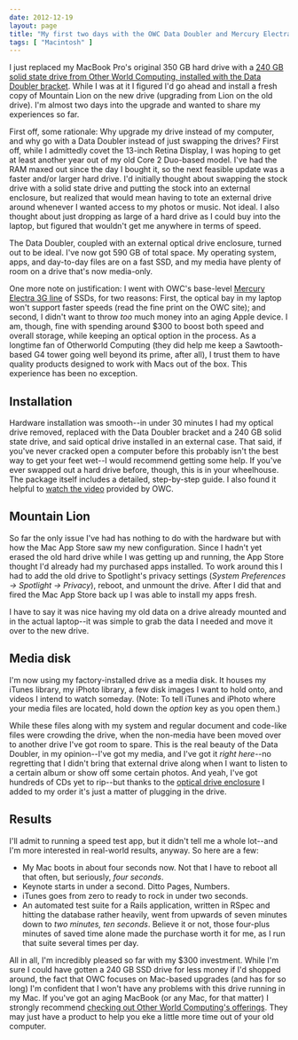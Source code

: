 ```yaml
---
date: 2012-12-19
layout: page
title: "My first two days with the OWC Data Doubler and Mercury Electra 3G solid state drive"
tags: [ "Macintosh" ]
---
```


I just replaced my MacBook Pro's original 350 GB hard drive with a [240 GB solid state drive from Other World Computing, installed with the Data Doubler bracket](http://eshop.macsales.com/item/OWC/DDMBSSD240/). While I was at it I figured I'd go ahead and install a fresh copy of Mountain Lion on the new drive (upgrading from Lion on the old drive). I'm almost two days into the upgrade and wanted to share my experiences so far.

First off, some rationale: Why upgrade my drive instead of my computer, and why go with a Data Doubler instead of just swapping the drives? First off, while I admittedly covet the 13-inch Retina Display, I was hoping to get at least another year out of my old Core 2 Duo-based model. I've had the RAM maxed out since the day I bought it, so the next feasible update was a faster and/or larger hard drive. I'd initially thought about swapping the stock drive with a solid state drive and putting the stock into an external enclosure, but realized that would mean having to tote an external drive around whenever I wanted access to my photos or music. Not ideal. I also thought about just dropping as large of a hard drive as I could buy into the laptop, but figured that wouldn't get me anywhere in terms of speed.

The Data Doubler, coupled with an external optical drive enclosure, turned out to be ideal. I've now got 590 GB of total space. My operating system, apps, and day-to-day files are on a fast SSD, and my media have plenty of room on a drive that's now media-only.

One more note on justification: I went with OWC's base-level [Mercury Electra 3G line](http://eshop.macsales.com/shop/internal_storage/SSD/Mercury_Electra_3G_Solid_State) of SSDs, for two reasons: First, the optical bay in my laptop won't support faster speeds (read the fine print on the OWC site); and second, I didn't want to throw *too* much money into an aging Apple device. I am, though, fine with spending around $300 to boost both speed and overall storage, while keeping an optical option in the process. As a longtime fan of Otherworld Computing (they did help me keep a Sawtooth-based G4 tower going well beyond its prime, after all), I trust them to have quality products designed to work with Macs out of the box. This experience has been no exception.

## Installation

Hardware installation was smooth--in under 30 minutes I had my optical drive removed, replaced with the Data Doubler bracket and a 240 GB solid state drive, and said optical drive installed in an external case. That said, if you've never cracked open a computer before this probably isn't the best way to get your feet wet--I would recommend getting some help. If you've ever swapped out a hard drive before, though, this is in your wheelhouse. The package itself includes a detailed, step-by-step guide. I also found it helpful to [watch the video](http://eshop.macsales.com/installvideos/owc_datadoubler/) provided by OWC.

## Mountain Lion

So far the only issue I've had has nothing to do with the hardware but with how the Mac App Store saw my new configuration. Since I hadn't yet erased the old hard drive while I was getting up and running, the App Store thought I'd already had my purchased apps installed. To work around this I had to add the old drive to Spotlight's privacy settings (*System Preferences -> Spotlight -> Privacy*), reboot, and unmount the drive. After I did that and fired the Mac App Store back up I was able to install my apps fresh.

I have to say it was nice having my old data on a drive already mounted and in the actual laptop--it was simple to grab the data I needed and move it over to the new drive.

## Media disk

I'm now using my factory-installed drive as a media disk. It houses my iTunes library, my iPhoto library, a few disk images I want to hold onto, and videos I intend to watch someday. (Note: To tell iTunes and iPhoto where your media files are located, hold down the *option* key as you open them.)

While these files along with my system and regular document and code-like files were crowding the drive, when the non-media have been moved over to another drive I've got room to spare. This is the real beauty of the Data Doubler, in my opinion--I've got my media, and I've got it *right here*--no regretting that I didn't bring that external drive along when I want to listen to a certain album or show off some certain photos. And yeah, I've got hundreds of CDs yet to rip--but thanks to the [optical drive enclosure](http://eshop.macsales.com/item/OWC/VLSS9TOPTU2/) I added to my order it's just a matter of plugging in the drive.

## Results

I'll admit to running a speed test app, but it didn't tell me a whole lot--and I'm more interested in real-world results, anyway. So here are a few:

- My Mac boots in about four seconds now. Not that I have to reboot all that often, but seriously, *four seconds*.
- Keynote starts in under a second. Ditto Pages, Numbers.
- iTunes goes from zero to ready to rock in under two seconds.
- An automated test suite for a Rails application, written in RSpec and hitting the database rather heavily, went from upwards of seven minutes down to *two minutes, ten seconds*. Believe it or not, those four-plus minutes of saved time alone made the purchase worth it for me, as I run that suite several times per day.

All in all, I'm incredibly pleased so far with my $300 investment. While I'm sure I could have gotten a 240 GB SSD drive for less money if I'd shopped around, the fact that OWC focuses on Mac-based upgrades (and has for so long) I'm confident that I won't have any problems with this drive running in my Mac. If you've got an aging MacBook (or any Mac, for that matter) I strongly recommend [checking out Other World Computing's offerings](http://eshop.macsales.com/). They may just have a product to help you eke a little more time out of your old computer.